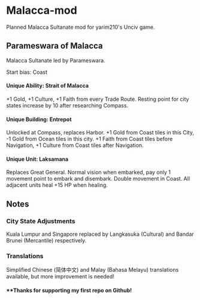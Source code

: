 # Malacca-mod
Planned Malacca Sultanate mod for yarim210's Unciv game.

## Parameswara of Malacca
Malacca Sultanate led by Parameswara.

Start bias: Coast

#### Unique Ability: Strait of Malacca
+1 Gold, +1 Culture, +1 Faith from every Trade Route. Resting point for city states increase by 10 after researching Compass.

#### Unique Building: Entrepot
Unlocked at Compass, replaces Harbor. +1 Gold from Coast tiles in this City, -1 Gold from Ocean tiles in this city. +1 Faith from Coast tiles before Navigation, +1 Culture from Coast tiles after Navigation.

#### Unique Unit: Laksamana
Replaces Great General. Normal vision when embarked, pay only 1 movement point to embark and disembark. Double movement in Coast. All adjacent units heal +15 HP when healing.

## Notes
### City State Adjustments
Kuala Lumpur and Singapore replaced by Langkasuka (Cultural) and Bandar Brunei (Mercantile) respectively.
### Translations
Simplified Chinese (简体中文) and Malay (Bahasa Melayu) translations available, but more improvement is needed!

#### **Thanks for supporting my first repo on Github! 